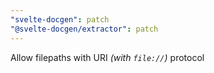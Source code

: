 ```yaml
---
"svelte-docgen": patch
"@svelte-docgen/extractor": patch
---
```


Allow filepaths with URI _(with `file://`)_ protocol
